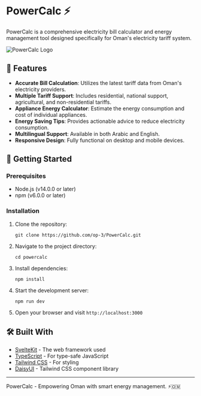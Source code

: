 # PowerCalc ⚡

PowerCalc is a comprehensive electricity bill calculator and energy management tool designed specifically for Oman's electricity tariff system.

![PowerCalc Logo](path/to/your/logo.png)

## 🌟 Features

- **Accurate Bill Calculation**: Utilizes the latest tariff data from Oman's electricity providers.
- **Multiple Tariff Support**: Includes residential, national support, agricultural, and non-residential tariffs.
- **Appliance Energy Calculator**: Estimate the energy consumption and cost of individual appliances.
- **Energy Saving Tips**: Provides actionable advice to reduce electricity consumption.
- **Multilingual Support**: Available in both Arabic and English.
- **Responsive Design**: Fully functional on desktop and mobile devices.

## 🚀 Getting Started

### Prerequisites

- Node.js (v14.0.0 or later)
- npm (v6.0.0 or later)

### Installation

1. Clone the repository:
   ```
   git clone https://github.com/op-3/PowerCalc.git

2. Navigate to the project directory:
   ```
   cd powercalc

3. Install dependencies:
   ```
   npm install

4. Start the development server:
   ```
   npm run dev

5. Open your browser and visit `http://localhost:3000`

## 🛠️ Built With

- [SvelteKit](https://kit.svelte.dev/) - The web framework used
- [TypeScript](https://www.typescriptlang.org/) - For type-safe JavaScript
- [Tailwind CSS](https://tailwindcss.com/) - For styling
- [DaisyUI](https://daisyui.com/) - Tailwind CSS component library

---

PowerCalc - Empowering Oman with smart energy management. ⚡🇴🇲
